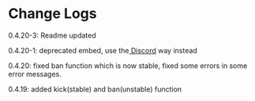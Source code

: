 # Change Logs

0.4.20-3: Readme updated

0.4.20-1: deprecated embed, use the[ Discord](interacting-with-discord.js/discord.md) way instead

0.4.20: fixed ban function which is now stable, fixed some errors in some error messages.

0.4.19: added kick\(stable\) and ban\(unstable\) function

